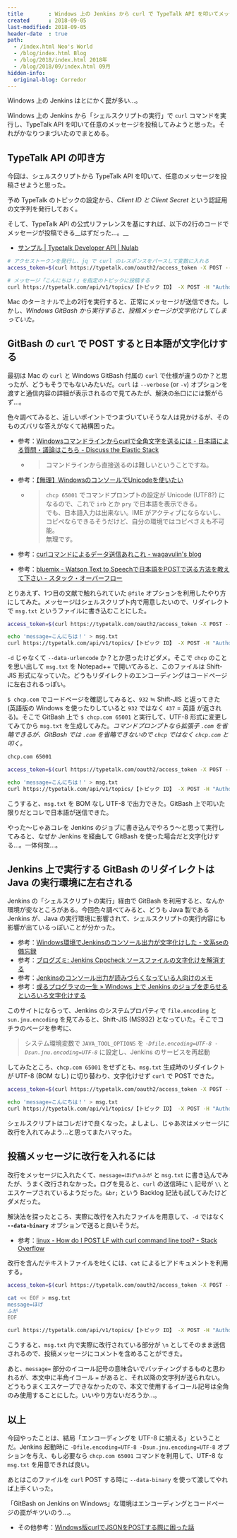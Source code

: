 ```yaml
---
title        : Windows 上の Jenkins から curl で TypeTalk API を叩いてメッセージを送信するまでの道のり
created      : 2018-09-05
last-modified: 2018-09-05
header-date  : true
path:
  - /index.html Neo's World
  - /blog/index.html Blog
  - /blog/2018/index.html 2018年
  - /blog/2018/09/index.html 09月
hidden-info:
  original-blog: Corredor
---
```


Windows 上の Jenkins はとにかく罠が多い…。

Windows 上の Jenkins から「シェルスクリプトの実行」で `curl` コマンドを実行し、TypeTalk API を叩いて任意のメッセージを投稿してみようと思った。それがかなりつまづいたのでまとめる。

## TypeTalk API の叩き方

今回は、シェルスクリプトから TypeTalk API を叩いて、任意のメッセージを投稿させようと思った。

予め TypeTalk のトピックの設定から、_Client ID と Client Secret_ という認証用の文字列を発行しておく。

そして、TypeTalk API の公式リファレンスを基にすれば、以下の2行のコードでメッセージが投稿できる__はずだった…。__

- [サンプル | Typetalk Developer API | Nulab](https://developer.nulab-inc.com/ja/docs/typetalk/samples/#shell)

```bash
# アクセストークンを発行し、jq で curl のレスポンスをパースして変数に入れる
access_token=$(curl https://typetalk.com/oauth2/access_token -X POST --data-urlencode "client_id=【Client ID】" -d "client_secret=【Client Secret】" -d "grant_type=client_credentials" -d "scope=topic.post" | jq -r .access_token)

# メッセージ「こんにちは！」を指定のトピックに投稿する
curl https://typetalk.com/api/v1/topics/【トピック ID】 -X POST -H "Authorization:Bearer $access_token" --data-urlencode "message=こんにちは！"
```

Mac のターミナルで上の2行を実行すると、正常にメッセージが送信できた。しかし、_Windows GitBash から実行すると、投稿メッセージが文字化けしてしまっていた。_

## GitBash の `curl` で POST すると日本語が文字化けする

最初は Mac の `curl` と Windows GitBash 付属の `curl` で仕様が違うのか？と思ったが、どうもそうでもないみたいだ。`curl` は `--verbose` (or `-v`) オプションを渡すと通信内容の詳細が表示されるので見てみたが、解決の糸口にには繋がらず…。

色々調べてみると、近しいポイントでつまづいていそうな人は見かけるが、そのものズバリな答えがなくて結構困った。

- 参考：[Windowsコマンドラインからcurlで全角文字を送るには - 日本語による質問・議論はこちら - Discuss the Elastic Stack](https://discuss.elastic.co/t/windows-curl/49604)
  - > コマンドラインから直接送るのは難しいということですね。
- 参考：[【無理】WindowsのコンソールでUnicodeを使いたい](https://qiita.com/ironsand/items/ec0675644a55a69855d6)
  - > `chcp 65001` でコマンドプロンプトの設定が Unicode (UTF8?) になるので、これで `irb` とか `pry` で日本語を表示できる。  
    > でも、日本語入力は出来ない。IME がアクティブにならないし、コピペならできるそうだけど、自分の環境ではコピペさえも不可能。  
    > 無理です。

- 参考：[curlコマンドによるデータ送信あれこれ - wagavulin's blog](http://www.wagavulin.jp/entry/2015/10/18/060938)
- 参考：[bluemix - Watson Text to Speechで日本語をPOSTで送る方法を教えて下さい - スタック・オーバーフロー](https://ja.stackoverflow.com/questions/19068/watson-text-to-speech%E3%81%A7%E6%97%A5%E6%9C%AC%E8%AA%9E%E3%82%92post%E3%81%A7%E9%80%81%E3%82%8B%E6%96%B9%E6%B3%95%E3%82%92%E6%95%99%E3%81%88%E3%81%A6%E4%B8%8B%E3%81%95%E3%81%84)

とりあえず、1つ目の文献で触れられていた `@file` オプションを利用したやり方にしてみた。メッセージはシェルスクリプト内で用意したいので、リダイレクトで `msg.txt` というファイルに書き込むことにした。

```bash
access_token=$(curl https://typetalk.com/oauth2/access_token -X POST --data-urlencode "client_id=【Client ID】" -d "client_secret=【Client Secret】" -d "grant_type=client_credentials" -d "scope=topic.post" | jq -r .access_token)

echo 'message=こんにちは！' > msg.txt
curl https://typetalk.com/api/v1/topics/【トピック ID】 -X POST -H "Authorization:Bearer $access_token" -d @msg.txt
```

`-d` じゃなくて `--data-urlencode` か？とか思ったけどダメ。そこで `chcp` のことを思い出して `msg.txt` を Notepad++ で開いてみると、このファイルは Shift-JIS 形式になっていた。どうもリダイレクトのエンコーディングはコードページに左右されるっぽい。

`$ chcp.com` でコードページを確認してみると、`932` ≒ Shift-JIS と返ってきた (英語版の Windows を使ったりしていると `932` ではなく `437` = 英語 が返される)。そこで GitBash 上で `$ chcp.com 65001` と実行して、UTF-8 形式に変更してみてから `msg.txt` を生成してみた。_コマンドプロンプトなら拡張子 `.com` を省略できるが、GitBash では `.com` を省略できないので `chcp` ではなく `chcp.com` と叩く。_

```bash
chcp.com 65001

access_token=$(curl https://typetalk.com/oauth2/access_token -X POST --data-urlencode "client_id=【Client ID】" -d "client_secret=【Client Secret】" -d "grant_type=client_credentials" -d "scope=topic.post" | jq -r .access_token)

echo 'message=こんにちは！' > msg.txt
curl https://typetalk.com/api/v1/topics/【トピック ID】 -X POST -H "Authorization:Bearer $access_token" -d @msg.txt
```

こうすると、`msg.txt` を BOM なし UTF-8 で出力できた。GitBash 上で叩いた限りだとコレで日本語が送信できた。

やった〜じゃあコレを Jenkins のジョブに書き込んでやろう〜と思って実行してみると、なぜか Jenkins を経由して GitBash を使った場合だと文字化けする…。一体何故…。

## Jenkins 上で実行する GitBash のリダイレクトは Java の実行環境に左右される

Jenkins の「シェルスクリプトの実行」経由で GitBash を利用すると、なんか環境が変なところがある。今回色々調べてみると、どうも Java 製である Jenkins が、Java の実行環境に影響されて、シェルスクリプトの実行内容にも影響が出ているっぽいことが分かった。

- 参考：[Windows環境でJenkinsのコンソール出力が文字化けした - 文系seの備忘録](http://samooooon.hatenablog.com/entry/2016/07/07/151754)
- 参考：[ブログズミ: Jenkins Cppcheck ソースファイルの文字化けを解消する](https://srz-zumix.blogspot.com/2017/02/jenkinscppcheck.html)
- 参考：[Jenkinsのコンソール出力が読みづらくなっている人向けのメモ](https://qiita.com/dakuton/items/b3e0a329378e9e4e9486)
- 参考：[或るプログラマの一生 » Windows 上で Jenkins のジョブを走らせるといろいろ文字化けする](http://umezawa.dyndns.info/wordpress/?p=5801)

このサイトにならって、Jenkins のシステムプロパティで `file.encoding` と `sun.jnu.encoding` を見てみると、Shift-JIS (MS932) となっていた。そこでコチラのページを参考に、

> システム環境変数で `JAVA_TOOL_OPTIONS` を _`-Dfile.encoding=UTF-8 -Dsun.jnu.encoding=UTF-8`_ に設定し、Jenkins のサービスを再起動

してみたところ、`chcp.com 65001` をせずとも、`msg.txt` 生成時のリダイレクトが UTF-8 (BOM なし) に切り替わり、文字化けせず `curl` で POST できた。

```bash
access_token=$(curl https://typetalk.com/oauth2/access_token -X POST --data-urlencode "client_id=【Client ID】" -d "client_secret=【Client Secret】" -d "grant_type=client_credentials" -d "scope=topic.post" | jq -r .access_token)

echo 'message=こんにちは！' > msg.txt
curl https://typetalk.com/api/v1/topics/【トピック ID】 -X POST -H "Authorization:Bearer $access_token" -d @msg.txt
```

シェルスクリプトはコレだけで良くなった。よしよし、じゃあ次はメッセージに改行を入れてみよう…と思ってまたハマった。

## 投稿メッセージに改行を入れるには

改行をメッセージに入れたくて、`message=ほげ\nふが` と `msg.txt` に書き込んでみたが、うまく改行されなかった。ログを見ると、`curl` の送信時に `\` 記号が `\\` とエスケープされているようだった。`&br;` という Backlog 記法も試してみたけどダメだった。

解決法を探ったところ、実際に改行を入れたファイルを用意して、`-d` ではなく __`--data-binary`__ オプションで送ると良いそうだ。

- 参考：[linux - How do I POST LF with curl command line tool? - Stack Overflow](https://stackoverflow.com/questions/388365/how-do-i-post-lf-with-curl-command-line-tool)

改行を含んだテキストファイルを吐くには、`cat` によるヒアドキュメントを利用する。

```bash
access_token=$(curl https://typetalk.com/oauth2/access_token -X POST --data-urlencode "client_id=【Client ID】" -d "client_secret=【Client Secret】" -d "grant_type=client_credentials" -d "scope=topic.post" | jq -r .access_token)

cat << EOF > msg.txt
message=ほげ
ふが
EOF

curl https://typetalk.com/api/v1/topics/【トピック ID】 -X POST -H "Authorization:Bearer $access_token" --data-binary @msg.txt
```

こうすると、`msg.txt` 内で実際に改行されている部分が `\n` としてそのまま送信されるので、投稿メッセージにコメントを含めることができた。

あと、`message=` 部分のイコール記号の意味合いでバッティングするものと思われるが、本文中に半角イコール `=` があると、それ以降の文字列が送られない。どうもうまくエスケープできなかったので、本文で使用するイコール記号は全角のみ使用することにした。いいやり方ないだろうか…。

## 以上

今回やったことは、結局「エンコーディングを UTF-8 に揃える」ということだ。Jenkins 起動時に `-Dfile.encoding=UTF-8 -Dsun.jnu.encoding=UTF-8` オプションを与え、もし必要なら `chcp.com 65001` コマンドを利用して、UTF-8 な `msg.txt` を用意できれば良い。

あとはこのファイルを `curl` POST する時に `--data-binary` を使って渡してやれば上手くいった。

「GitBash on Jenkins on Windows」な環境はエンコーディングとコードページの罠がキツいのう…。

- その他参考：[Windows版curlでJSONをPOSTする際に困った話](https://qiita.com/ida1ten0/items/291b463e45f422abd425)
